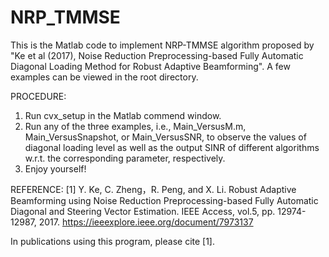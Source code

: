 # NRP_TMMSE

This is the Matlab code to implement NRP-TMMSE algorithm proposed by "Ke et al (2017), Noise Reduction Preprocessing-based Fully Automatic Diagonal Loading Method for Robust Adaptive Beamforming". A few examples can be viewed in the root directory.

PROCEDURE:
1. Run cvx_setup in the Matlab commend window.
2. Run any of the three examples, i.e., Main_VersusM.m, Main_VersusSnapshot, or Main_VersusSNR, to observe the values of diagonal loading level as well as the output SINR of different algorithms w.r.t. the corresponding parameter, respectively.
3. Enjoy yourself!

REFERENCE:
[1] Y. Ke, C. Zheng，R. Peng, and X. Li. Robust Adaptive Beamforming using Noise Reduction Preprocessing-based Fully Automatic Diagonal and Steering Vector Estimation. IEEE Access, vol.5, pp. 12974-12987, 2017. https://ieeexplore.ieee.org/document/7973137

In publications using this program, please cite [1].

